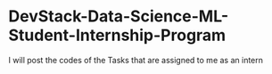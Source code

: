 # DevStack-Data-Science-ML-Student-Internship-Program
I will post the codes of the Tasks that are assigned to me as an intern 
